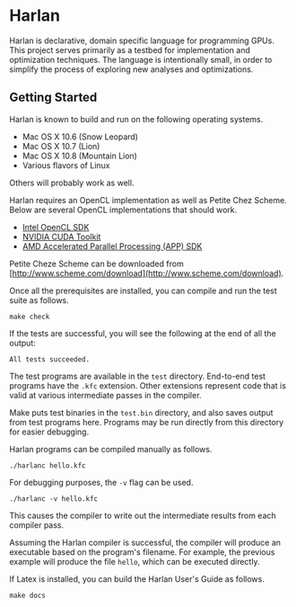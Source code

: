 Harlan
==========

Harlan is declarative, domain specific language for programming
GPUs. This project serves primarily as a testbed for implementation
and optimization techniques. The language is intentionally small, in
order to simplify the process of exploring new analyses and
optimizations.

Getting Started
----------

Harlan is known to build and run on the following operating systems.
* Mac OS X 10.6 (Snow Leopard)
* Mac OS X 10.7 (Lion)
* Mac OS X 10.8 (Mountain Lion)
* Various flavors of Linux

Others will probably work as well.

Harlan requires an OpenCL implementation as well as Petite Chez
Scheme. Below are several OpenCL implementations that should work.

* [Intel OpenCL SDK](http://software.intel.com/en-us/articles/opencl-sdk/)
* [NVIDIA CUDA Toolkit](http://developer.nvidia.com/cuda-toolkit)
* [AMD Accelerated Parallel Processing (APP) SDK](http://developer.amd.com/SDKS/AMDAPPSDK/Pages/default.aspx)

Petite Cheze Scheme can be downloaded from
[http://www.scheme.com/download](http://www.scheme.com/download).

Once all the prerequisites are installed, you can compile and run the
test suite as follows.

    make check

If the tests are successful, you will see the following at the end of
all the output:

    All tests succeeded.

The test programs are available in the `test` directory. End-to-end
test programs have the `.kfc` extension. Other extensions represent
code that is valid at various intermediate passes in the compiler.

Make puts test binaries in the `test.bin` directory, and also saves
output from test programs here. Programs may be run directly from this
directory for easier debugging.

Harlan programs can be compiled manually as follows.

    ./harlanc hello.kfc

For debugging purposes, the `-v` flag can be used.

    ./harlanc -v hello.kfc

This causes the compiler to write out the intermediate results from
each compiler pass.

Assuming the Harlan compiler is successful, the compiler will produce
an executable based on the program's filename. For example, the
previous example will produce the file `hello`, which can be executed
directly.

If Latex is installed, you can build the Harlan User's Guide as follows.

    make docs
